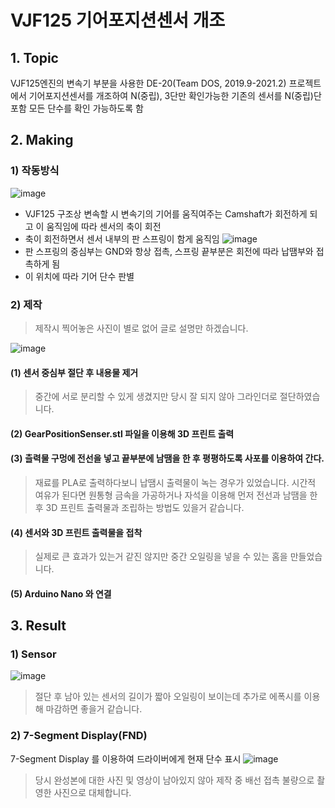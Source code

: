# VJF125 기어포지션센서 개조
## 1. Topic
VJF125엔진의 변속기 부분을 사용한 DE-20(Team DOS, 2019.9-2021.2) 프로젝트에서 기어포지션센서를 개조하여 N(중립), 3단만 확인가능한 기존의 센서를 N(중립)단 포함 모든 단수를 확인 가능하도록 함
## 2. Making
### 1) 작동방식
![image](https://user-images.githubusercontent.com/79623246/215315139-a93ebd0b-535b-4688-9e20-0f8c5477d39d.png)
- VJF125 구조상 변속할 시 변속기의 기어를 움직여주는 Camshaft가 회전하게 되고 이 움직임에 따라 센서의 축이 회전
- 축이 회전하면서 센서 내부의 판 스프링이 함게 움직임
![image](https://user-images.githubusercontent.com/79623246/215318286-46d202b9-f3cd-4956-b925-525cd8ab8c44.png)
- 판 스프링의 중심부는 GND와 항상 접촉, 스프링 끝부분은 회전에 따라 납땜부와 접촉하게 됨
- 이 위치에 따라 기어 단수 판별
### 2) 제작
> 제작시 찍어놓은 사진이 별로 없어 글로 설명만 하겠습니다.

![image](https://user-images.githubusercontent.com/79623246/215318505-500986b5-20af-42bf-b155-01ee5b14d1e3.png)
#### (1) 센서 중심부 절단 후 내용물 제거
> 중간에 서로 분리할 수 있게 생겼지만 당시 잘 되지 않아 그라인더로 절단하였습니다.
#### (2) GearPositionSenser.stl 파일을 이용해 3D 프린트 출력
#### (3) 츨력물 구멍에 전선을 넣고 끝부분에 남땜을 한 후 평평하도록 사포를 이용하여 간다.
> 재료를 PLA로 출력하다보니 납땜시 출력물이 녹는 경우가 있었습니다. 시간적 여유가 된다면 원통형 금속을 가공하거나 자석을 이용해 먼저 전선과 남땜을 한 후 3D 프린트 출력물과 조립하는 방법도 있을거 같습니다.
#### (4) 센서와 3D 프린트 출력물을 접착
> 실제로 큰 효과가 있는거 같진 않지만 중간 오일링을 넣을 수 있는 홈을 만들었습니다.
#### (5) Arduino Nano 와 연결

## 3. Result
### 1) Sensor
![image](https://user-images.githubusercontent.com/79623246/215318865-c01301f4-55c2-43d6-af86-00c829ae999d.png)
> 절단 후 남아 있는 센서의 길이가 짧아 오일링이 보이는데 추가로 에폭시를 이용해 마감하면 좋을거 같습니다.
### 2) 7-Segment Display(FND)
7-Segment Display 를 이용하여 드라이버에게 현재 단수 표시
![image](https://user-images.githubusercontent.com/79623246/215318966-5d1f3baa-6ce8-4324-a893-69860fcf73d3.png)
> 당시 완성본에 대한 사진 및 영상이 남아있지 않아 제작 중 배선 접촉 불량으로 촬영한 사진으로 대체합니다.
